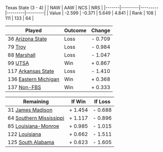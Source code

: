 Texas State (3 - 4)
|       |   NAW   |   AAW   |   NCS   |   NRS   |
|-------|---------|---------|---------|---------|
| Value |  -2.599 |  -0.371 |   5.649 |   4.841 |
| Rank  |     108 |     111 |     133 |      64 |

| Played                    | Outcome    |  Change  |
|---------------------------|------------|----------|
|  36 [Arizona State         ](ArizonaState.md)| Loss       | -  0.709 |
|  79 [Troy                  ](Troy.md)| Loss       | -  0.984 |
|  88 [Marshall              ](Marshall.md)| Loss       | -  1.047 |
|  99 [UTSA                  ](UTSA.md)| Win        | +  0.867 |
| 117 [Arkansas State        ](ArkansasState.md)| Loss       | -  1.410 |
| 136 [Eastern Michigan      ](EasternMichigan.md)| Win        | +  0.368 |
| 137 [Non-FBS               ](NonFBS.md)| Win        | +  0.333 |

| Remaining                 |  If Win  |  If Loss |
|---------------------------|----------|----------|
|  31 [James Madison         ](JamesMadison.md)| +  1.454 | -  0.688 |
|  64 [Southern Mississippi  ](SouthernMississippi.md)| +  1.117 | -  0.896 |
|  85 [Louisiana-Monroe      ](LouisianaMonroe.md)| +  0.985 | -  1.015 |
| 122 [Louisiana             ](Louisiana.md)| +  0.662 | -  1.511 |
| 125 [South Alabama         ](SouthAlabama.md)| +  0.623 | -  1.605 |

